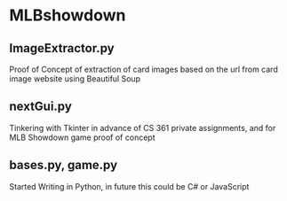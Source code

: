 # MLBshowdown

## ImageExtractor.py
Proof of Concept of extraction of card images based on the url from card image website using Beautiful Soup

## nextGui.py
Tinkering with Tkinter in advance of CS 361 private assignments, and for MLB Showdown game proof of concept

## bases.py, game.py
Started Writing in Python, in future this could be C# or JavaScript